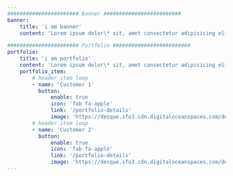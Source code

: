 ```yaml
---
####################### Banner #########################
banner:
    title: 'i am banner'
    content: 'Lorem ipsum dolor\* sit, amet consectetur adipisicing elit. Vero accusantium ipsa amet similique!'

####################### Portfolio #########################
portfolio:
    title: 'i am portfolio'
    content: 'Lorem ipsum dolor\* sit, amet consectetur adipisicing elit. Vero accusantium ipsa amet similique!'
    portfolio_item:
        # header item loop
        - name: 'Customer 1'
          button:
              enable: true
              icon: 'fab fa-apple'
              link: '/portfolio-details'
              image: 'https://desque.sfo3.cdn.digitaloceanspaces.com/desque/assets/images/portfolio-01.jpg'
        # header item loop
        - name: 'Customer 2'
          button:
              enable: true
              icon: 'fab fa-apple'
              link: '/portfolio-details'
              image: 'https://desque.sfo3.cdn.digitaloceanspaces.com/desque/assets/images/portfolio-02.jpg'
---
```

